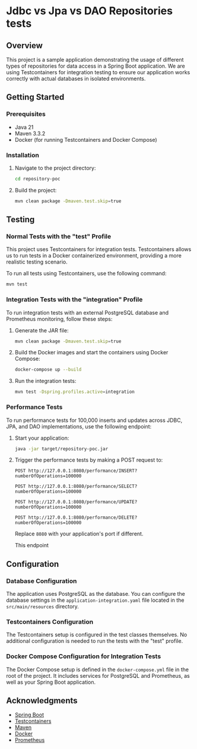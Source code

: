 # Jdbc vs Jpa vs DAO Repositories tests

## Overview

This project is a sample application demonstrating the usage of different types of repositories for data access in a Spring Boot application. We are using Testcontainers for integration testing to ensure our application works correctly with actual databases in isolated environments.

## Getting Started

### Prerequisites

- Java 21
- Maven 3.3.2
- Docker (for running Testcontainers and Docker Compose)

### Installation

1. Navigate to the project directory:
   ```bash
   cd repository-poc
   ```

2. Build the project:
   ```bash
   mvn clean package -Dmaven.test.skip=true
   ```

## Testing

### Normal Tests with the "test" Profile

This project uses Testcontainers for integration tests. Testcontainers allows us to run tests in a Docker containerized environment, providing a more realistic testing scenario.

To run all tests using Testcontainers, use the following command:
```bash
mvn test
```

### Integration Tests with the "integration" Profile

To run integration tests with an external PostgreSQL database and Prometheus monitoring, follow these steps:

1. Generate the JAR file:
   ```bash
   mvn clean package -Dmaven.test.skip=true
   ```

2. Build the Docker images and start the containers using Docker Compose:
   ```bash
   docker-compose up --build
   ```

3. Run the integration tests:
   ```bash
   mvn test -Dspring.profiles.active=integration
   ```

### Performance Tests

To run performance tests for 100,000 inserts and updates across JDBC, JPA, and DAO implementations, use the following endpoint:

1. Start your application:
   ```bash
   java -jar target/repository-poc.jar
   ```

2. Trigger the performance tests by making a POST request to:
   ```
   POST http://127.0.0.1:8080/performance/INSERT?numberOfOperations=100000
   ```
      ```
   POST http://127.0.0.1:8080/performance/SELECT?numberOfOperations=100000
   ```
      ```
   POST http://127.0.0.1:8080/performance/UPDATE?numberOfOperations=100000
   ```
      ```
   POST http://127.0.0.1:8080/performance/DELETE?numberOfOperations=100000
   ```

   Replace `8080` with your application's port if different.

   This endpoint


## Configuration

### Database Configuration

The application uses PostgreSQL as the database. You can configure the database settings in the `application-integration.yaml` file located in the `src/main/resources` directory.

### Testcontainers Configuration

The Testcontainers setup is configured in the test classes themselves. No additional configuration is needed to run the tests with the "test" profile.

### Docker Compose Configuration for Integration Tests

The Docker Compose setup is defined in the `docker-compose.yml` file in the root of the project. It includes services for PostgreSQL and Prometheus, as well as your Spring Boot application.

## Acknowledgments

- [Spring Boot](https://spring.io/projects/spring-boot)
- [Testcontainers](https://www.testcontainers.org/)
- [Maven](https://maven.apache.org/)
- [Docker](https://www.docker.com/)
- [Prometheus](https://prometheus.io/)
